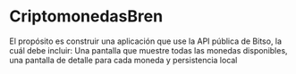 # CriptomonedasBren
El propósito es construir una aplicación que use la API pública de Bitso, la cuál debe incluir:  Una pantalla que muestre todas las monedas disponibles, una pantalla de detalle para cada moneda y persistencia local
